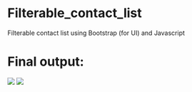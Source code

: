 # Filterable_contact_list
Filterable contact list using Bootstrap (for UI) and Javascript

# Final output:
![](filter_view1.png)
![](filter_view2.png)
